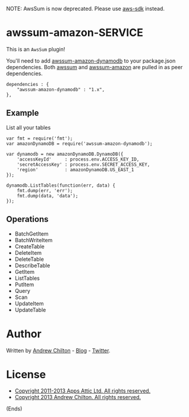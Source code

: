 NOTE: AwsSum is now deprecated. Please use [aws-sdk](https://www.npmjs.org/package/aws-sdk) instead.

# awssum-amazon-__SERVICE__ #

This is an ```AwsSum``` plugin!

You'll need to add [awssum-amazon-dynamodb](https://github.com/awssum/awssum-amazon-dynamodb/) to your package.json
dependencies. Both [awssum](https://github.com/awssum/awssum/) and
[awssum-amazon](https://github.com/awssum/awssum-amazon/) are pulled in as peer dependencies.

```
dependencies : {
    "awssum-amazon-dynamodb" : "1.x",
},
```

## Example ##

List all your tables

```
var fmt = require('fmt');
var amazonDynamoDB = require('awssum-amazon-dynamodb');

var dynamodb = new amazonDynamoDB.DynamoDB({
    'accessKeyId'     : process.env.ACCESS_KEY_ID,
    'secretAccessKey' : process.env.SECRET_ACCESS_KEY,
    'region'          : amazonDynamoDB.US_EAST_1
});

dynamodb.ListTables(function(err, data) {
    fmt.dump(err, 'err');
    fmt.dump(data, 'data');
});
```

## Operations ##

* BatchGetItem
* BatchWriteItem
* CreateTable
* DeleteItem
* DeleteTable
* DescribeTable
* GetItem
* ListTables
* PutItem
* Query
* Scan
* UpdateItem
* UpdateTable 

# Author #

Written by [Andrew Chilton](http://chilts.org/) - [Blog](http://chilts.org/blog/) -
[Twitter](https://twitter.com/andychilton).

# License #

* [Copyright 2011-2013 Apps Attic Ltd.  All rights reserved.](http://appsattic.mit-license.org/2011/)
* [Copyright 2013 Andrew Chilton.  All rights reserved.](http://chilts.mit-license.org/2013/)

(Ends)
